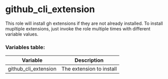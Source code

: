# github_cli_extension
This role will install gh extensions if they are not already installed.
To install mupltiple extensions, just invoke the role multiple times
with different variable values.

### Variables table:

Variable                                | Description
--------------------------------------- | ------------------------------------------------------------------------------------------------------------------------------------------------------------------------------------------------------
github_cli_extension                    | The extension to install